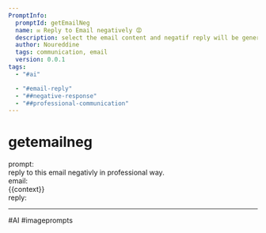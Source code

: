 ```yaml
---
PromptInfo:
  promptId: getEmailNeg
  name: ✉️ Reply to Email negatively 😡
  description: select the email content and negatif reply will be generated
  author: Noureddine
  tags: communication, email
  version: 0.0.1
tags:
  - "#ai"

  - "#email-reply"
  - "##negative-response"
  - "##professional-communication"
---
```


# getemailneg

prompt:  
reply to this email negativly in professional way.  
email:  
{{context}}  
reply:

---

#AI #imageprompts
